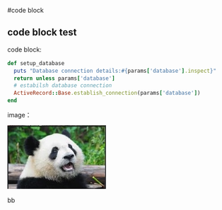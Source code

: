 #code block
## code block test
code block:

```ruby
def setup_database
  puts "Database connection details:#{params['database'].inspect}"
  return unless params['database']
  # estabilsh database connection
  ActiveRecord::Base.establish_connection(params['database'])
end
```

image：

![パンダ](images/panda.png  "画像タイトル")

bb